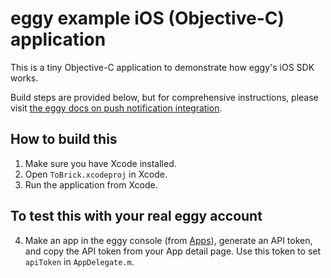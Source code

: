 # eggy example iOS (Objective-C) application

This is a tiny Objective-C application to demonstrate how eggy's iOS SDK works.

Build steps are provided below, but for comprehensive instructions, please visit [the eggy docs on push notification integration](https://docs.useeggy.com/getting-started/ios).

## How to build this

1. Make sure you have Xcode installed.
2. Open `ToBrick.xcodeproj` in Xcode.
3. Run the application from Xcode.

## To test this with your real eggy account

4. Make an app in the eggy console (from [Apps](https://useeggy.com/apps)), generate an API token, and copy the API token from your App detail page. Use this token to set `apiToken` in `AppDelegate.m`.
